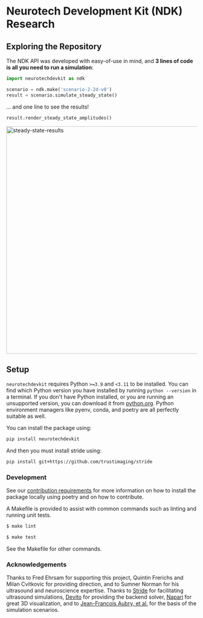 # Neurotech Development Kit (NDK) Research

## Exploring the Repository

The NDK API was developed with easy-of-use in mind, and **3 lines of code is all you need to run a simulation**:

```python
import neurotechdevkit as ndk

scenario = ndk.make('scenario-2-2d-v0')
result = scenario.simulate_steady_state()
```

... and one line to see the results!

```python
result.render_steady_state_amplitudes()
```

<img width="600" alt="steady-state-results" src="https://user-images.githubusercontent.com/90583560/227414328-4c529593-2d12-44f4-80d4-6a9c3a503d41.png">

## Setup

`neurotechdevkit` requires Python `>=3.9` and `<3.11` to be installed. You can find which Python version you have installed by running `python --version` in a terminal. If you don't have Python installed, or you are running an unsupported version, you can download it from [python.org](https://www.python.org/downloads/). Python environment managers like pyenv, conda, and poetry are all perfectly suitable as well.

You can install the package using:

``` bash
pip install neurotechdevkit
```

And then you must install stride using:
``` bash
pip install git+https://github.com/trustimaging/stride
```

### Development

See our [contribution requirements](docs/contributing.md) for more information on how to install the package locally using poetry and on how to contribute.

A Makefile is provided to assist with common commands such as linting and running unit tests.

```bash
$ make lint

$ make test
```

See the Makefile for other commands.

### Acknowledgements

Thanks to Fred Ehrsam for supporting this project, Quintin Frerichs and Milan Cvitkovic for providing direction, and to Sumner Norman for his ultrasound and neuroscience expertise. Thanks to [Stride](https://www.stride.codes/) for facilitating ultrasound simulations, [Devito](https://www.devitoproject.org/) for providing the backend solver, [Napari](https://napari.org/stable/) for great 3D visualization, and to [Jean-Francois Aubry, et al.](https://doi.org/10.1121/10.0013426) for the basis of the simulation scenarios.

